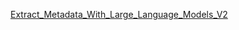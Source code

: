 [Extract_Metadata_With_Large_Language_Models_V2](https://github.com/keitazoumana/LLMs/blob/main/Extract_Metadata_With_Large_Language_Models_V2.ipynb)
